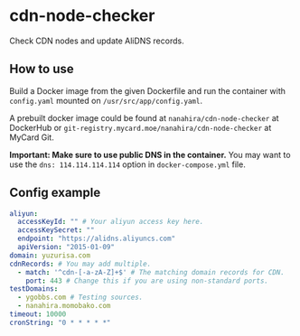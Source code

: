 # cdn-node-checker

Check CDN nodes and update AliDNS records.

## How to use

Build a Docker image from the given Dockerfile and run the container with `config.yaml` mounted on `/usr/src/app/config.yaml`.

A prebuilt docker image could be found at `nanahira/cdn-node-checker` at DockerHub or `git-registry.mycard.moe/nanahira/cdn-node-checker` at MyCard Git.

**Important: Make sure to use public DNS in the container.** You may want to use the `dns: 114.114.114.114` option in `docker-compose.yml` file.

## Config example

```yaml
aliyun:
  accessKeyId: "" # Your aliyun access key here.
  accessKeySecret: ""
  endpoint: "https://alidns.aliyuncs.com"
  apiVersion: "2015-01-09"
domain: yuzurisa.com
cdnRecords: # You may add multiple.
  - match: '^cdn-[-a-zA-Z]+$' # The matching domain records for CDN.
    port: 443 # Change this if you are using non-standard ports.
testDomains:
  - ygobbs.com # Testing sources.
  - nanahira.momobako.com
timeout: 10000
cronString: "0 * * * * *"

```
